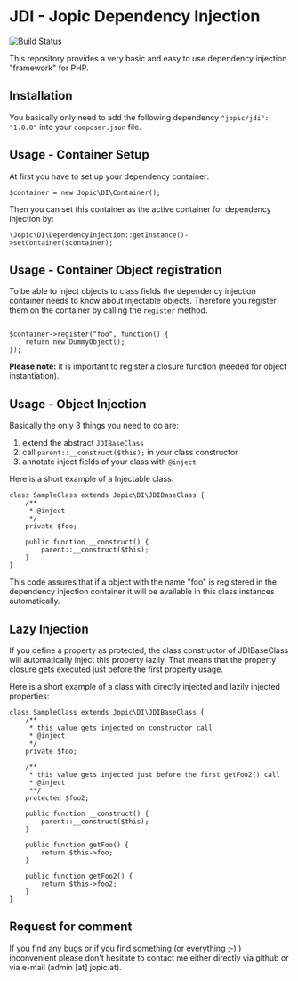 # JDI - Jopic Dependency Injection
[![Build Status](https://travis-ci.org/fetzi/jdi.svg?branch=master)](https://travis-ci.org/fetzi/jdi)

This repository provides a very basic and easy to use dependency injection "framework" for PHP.

## Installation
You basically only need to add the following dependency `"jopic/jdi": "1.0.0"` into your `composer.json` file.

## Usage - Container Setup

At first you have to set up your dependency container:

<pre><code>$container = new Jopic\DI\Container();</code></pre>

Then you can set this container as the active container for dependency injection by:

<pre><code>\Jopic\DI\DependencyInjection::getInstance()->setContainer($container);</code></pre>

## Usage - Container Object registration
To be able to inject objects to class fields the dependency injection container needs to know about injectable objects. Therefore you register them on the container by calling the `register` method.
<pre><code>
$container->register("foo", function() {
    return new DummyObject();
});</code></pre>

**Please note:** it is important to register a closure function (needed for object instantiation).

## Usage - Object Injection
Basically the only 3 things you need to do are:

1. extend the abstract `JDIBaseClass`
2. call `parent::__construct($this);` in your class constructor
3. annotate inject fields of your class with `@inject`

Here is a short example of a Injectable class:
<pre><code>class SampleClass extends Jopic\DI\JDIBaseClass {
    /**
     * @inject
     */
    private $foo;
    
    public function __construct() {
        parent::__construct($this);
    }
}</code></pre>

This code assures that if a object with the name "foo" is registered in the dependency injection container it will be available in this class instances automatically.

## Lazy Injection
If you define a property as protected, the class constructor of JDIBaseClass will automatically inject this property lazily. That means that the property closure gets executed just before the first property usage.

Here is a short example of a class with directly injected and lazily injected properties:
<pre><code>class SampleClass extends Jopic\DI\JDIBaseClass {
    /**
     * this value gets injected on constructor call
     * @inject
     */
    private $foo;
    
    /**
     * this value gets injected just before the first getFoo2() call
     * @inject
     **/
    protected $foo2;
    
    public function __construct() {
        parent::__construct($this);
    }
    
    public function getFoo() {
        return $this->foo;
    }
    
    public function getFoo2() {
        return $this->foo2;
    }
}</code></pre>

## Request for comment
If you find any bugs or if you find something (or everything ;-) ) inconvenient please don't hesitate to contact me either directly via github or via e-mail (admin [at] jopic.at).
